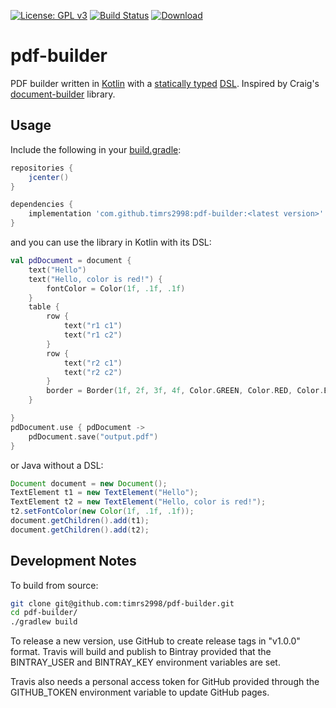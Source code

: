 [![License: GPL v3](https://img.shields.io/badge/License-GPL%20v3-blue.svg)](http://www.gnu.org/licenses/gpl-3.0)
[![Build Status](https://travis-ci.org/timrs2998/pdf-builder.svg?branch=master)](https://travis-ci.org/timrs2998/pdf-builder)
[![Download](https://api.bintray.com/packages/timrs2998/maven/pdf-builder/images/download.svg) ](https://bintray.com/timrs2998/maven/pdf-builder/_latestVersion)

# pdf-builder

PDF builder written in [Kotlin](https://kotlinlang.org/) with a [statically typed](https://en.wikipedia.org/wiki/Type_system#Static_type_checking) [DSL](https://en.wikipedia.org/wiki/Domain-specific_language). Inspired by Craig's [document-builder](https://github.com/craigburke/document-builder) library.

## Usage

Include the following in your [build.gradle](https://docs.gradle.org/current/userguide/userguide_single.html):

```groovy
repositories {
    jcenter()
}

dependencies {
    implementation 'com.github.timrs2998:pdf-builder:<latest version>'
}
```

and you can use the library in Kotlin with its DSL:

```kotlin
val pdDocument = document {
    text("Hello")
    text("Hello, color is red!") {
        fontColor = Color(1f, .1f, .1f)
    }
    table {
        row {
            text("r1 c1")
            text("r1 c2")
        }
        row {
            text("r2 c1")
            text("r2 c2")
        }
        border = Border(1f, 2f, 3f, 4f, Color.GREEN, Color.RED, Color.BLUE, Color.BLACK)
    }

}
pdDocument.use { pdDocument ->
    pdDocument.save("output.pdf")
}
```

or Java without a DSL:

```java
Document document = new Document();
TextElement t1 = new TextElement("Hello");
TextElement t2 = new TextElement("Hello, color is red!");
t2.setFontColor(new Color(1f, .1f, .1f));
document.getChildren().add(t1);
document.getChildren().add(t2);
```

## Development Notes

To build from source:

```bash
git clone git@github.com:timrs2998/pdf-builder.git
cd pdf-builder/
./gradlew build
```

To release a new version, use GitHub to create release tags in "v1.0.0" format.
Travis will build and publish to Bintray provided that the BINTRAY_USER and 
BINTRAY_KEY environment variables are set.

Travis also needs a personal access token for GitHub provided through the GITHUB_TOKEN environment variable to update GitHub pages.
